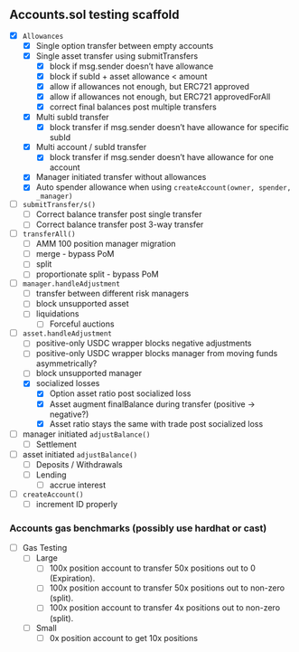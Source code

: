 ## Accounts.sol testing scaffold

- [x]  `Allowances`
    - [x]  Single option transfer between empty accounts
    - [x]  Single asset transfer using submitTransfers
        - [x]  block if msg.sender doesn’t have allowance
        - [x]  block if subId + asset allowance < amount
        - [x]  allow if allowances not enough, but ERC721 approved
        - [x]  allow if allowances not enough, but ERC721 approvedForAll
        - [x]  correct final balances post multiple transfers
    - [x]  Multi subId transfer
        - [x]  block transfer if msg.sender doesn’t have allowance for specific subId
    - [x]  Multi account / subId transfer
        - [x]  block transfer if msg.sender doesn’t have allowance for one account
    - [x]  Manager initiated transfer without allowances
    - [x]  Auto spender allowance when using `createAccount(owner, spender, _manager)`
- [ ]  `submitTransfer/s()`
    - [ ]  Correct balance transfer post single transfer
    - [ ]  Correct balance transfer post 3-way transfer
- [ ]  `transferAll()`
    - [ ]  AMM 100 position manager migration
    - [ ]  merge - bypass PoM 
    - [ ]  split
    - [ ]  proportionate split - bypass PoM
- [ ]  `manager.handleAdjustment`
    - [ ]  transfer between different risk managers
    - [ ]  block unsupported asset
    - [ ]  liquidations
        - [ ]  Forceful auctions
- [ ]  `asset.handleAdjustment`
    - [ ]  positive-only USDC wrapper blocks negative adjustments
    - [ ]  positive-only USDC wrapper blocks manager from moving funds asymmetrically?
    - [ ]  block unsupported manager
    - [x]  socialized losses
        - [x]  Option asset ratio post socialized loss
        - [x]  Asset augment finalBalance during transfer (positive → negative?)
        - [x]  Asset ratio stays the same with trade post socialized loss
- [ ]  manager initiated `adjustBalance()`
    - [ ]  Settlement
- [ ]  asset initiated `adjustBalance()`
    - [ ]  Deposits / Withdrawals
    - [ ]  Lending
        - [ ]  accrue interest
- [ ]  `createAccount()`
    - [ ]  increment ID properly
### Accounts gas benchmarks (possibly use hardhat or cast)
- [ ]  Gas Testing
    - [ ]  Large
        - [ ]  100x position account to transfer 50x positions out to 0 (Expiration).
        - [ ]  100x position account to transfer 50x positions out to non-zero (split).
        - [ ]  100x position account to transfer 4x positions out to non-zero (split).
    - [ ]  Small
        - [ ]  0x position account to get 10x positions